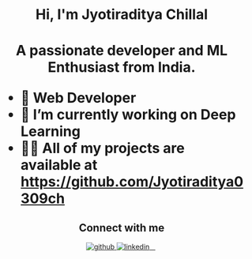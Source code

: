 <h1 align="center">Hi, I'm Jyotiraditya Chillal<h1>
<p align="center">A passionate developer and ML Enthusiast from India.</p>



<ul>
  <li>🔭 Web Developer</li>
  <li>🌱 I’m currently working on Deep Learning</li>
  <li>👨‍💻 All of my projects are available at <a href="https://github.com/Jyotiraditya0309ch" target="_blank">https://github.com/Jyotiraditya0309ch</a></li>
</ul>





<h2 align="center">Connect with me</h2>
<div align="center">  
  <a href="https://github.com/Jyotiraditya0309ch" target="_blank">
    <img src=https://img.shields.io/badge/github-%2324292e.svg?&style=for-the-badge&logo=github&logoColor=white alt=github style="margin-bottom: 5px;" />
  </a>
  <a href="https://www.linkedin.com/in/jyotiraditya-chillal-816b76259/" target="_blank">
    <img src=https://img.shields.io/badge/linkedin-%231E77B5.svg?&style=for-the-badge&logo=linkedin&logoColor=white alt=linkedin style="margin-bottom: 5px;" />
  </a> 
</div>
